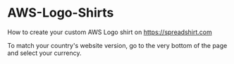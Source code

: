 # AWS-Logo-Shirts
How to create your custom AWS Logo shirt on https://spreadshirt.com

To match your country's website version, go to the very bottom of the page and select your currency.
